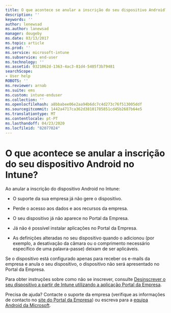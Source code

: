 ```yaml
---
title: O que acontece se anular a inscrição do seu dispositivo Android? | Microsoft Docs
description: ''
keywords: ''
author: lenewsad
ms.author: lanewsad
manager: dougeby
ms.date: 03/13/2017
ms.topic: article
ms.prod: ''
ms.service: microsoft-intune
ms.subservice: end-user
ms.technology: ''
ms.assetid: 0321062d-1363-4ac3-81d4-5405f3b79481
searchScope:
- User help
ROBOTS: ''
ms.reviewer: arnab
ms.suite: ems
ms.custom: intune-enduser
ms.collection: ''
ms.openlocfilehash: a8bbabee06e2aa94b6dc7c4d273c76f513005ddf
ms.sourcegitcommit: 1442a4717ca362d38101785851cd45b2687b64e5
ms.translationtype: MT
ms.contentlocale: pt-PT
ms.lasthandoff: 04/23/2020
ms.locfileid: "82077024"
---
```

# <a name="what-happens-if-you-unenroll-your-android-device-from-intune"></a>O que acontece se anular a inscrição do seu dispositivo Android no Intune?

Ao anular a inscrição do dispositivo Android no Intune:

- O suporte da sua empresa já não gere o dispositivo.

- Perde o acesso aos dados e aos recursos da empresa.

- O seu dispositivo já não aparece no Portal da Empresa.

- Já não é possível instalar aplicações no Portal da Empresa.

- As definições alteradas no seu dispositivo quando o adicionou (por exemplo, a desativação da câmara ou o comprimento necessário específico de uma palavra-passe) deixam de ser aplicáveis.

Se o dispositivo está configurado apenas para receber os e-mails da empresa e anula o seu dispositivo, o dispositivo não será apresentado no Portal da Empresa.

Para obter instruções sobre como não se inscrever, consulte [Desinscrever o seu dispositivo a partir de Intune utilizando a aplicação Portal da Empresa](unenroll-your-device-from-intune-android.md).

Precisa de ajuda? Contacte o suporte da empresa (verifique as informações de contacto no [site do Portal da Empresa](https://go.microsoft.com/fwlink/?linkid=2010980)) ou escreva para a <a href="mailto:wintunedroidfbk@microsoft.com?subject=I have questions about unenrolling my Android device&body=Describe the issue you're experiencing here.">equipa Android da Microsoft</a>.
